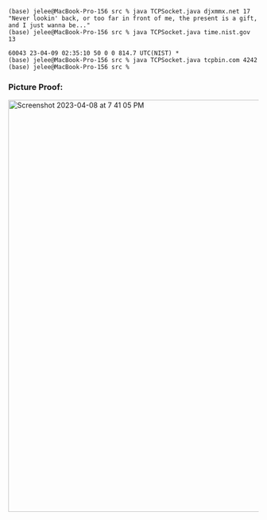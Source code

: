 ```
(base) jelee@MacBook-Pro-156 src % java TCPSocket.java djxmmx.net 17            
"Never lookin' back, or too far in front of me, the present is a gift, and I just wanna be..."
(base) jelee@MacBook-Pro-156 src % java TCPSocket.java time.nist.gov 13         

60043 23-04-09 02:35:10 50 0 0 814.7 UTC(NIST) * 
(base) jelee@MacBook-Pro-156 src % java TCPSocket.java tcpbin.com 4242 
(base) jelee@MacBook-Pro-156 src % 
```

### Picture Proof:
<img width="829" alt="Screenshot 2023-04-08 at 7 41 05 PM" src="https://user-images.githubusercontent.com/62910852/230751313-172cba12-9866-40e2-a9db-3231035ae04e.png">
